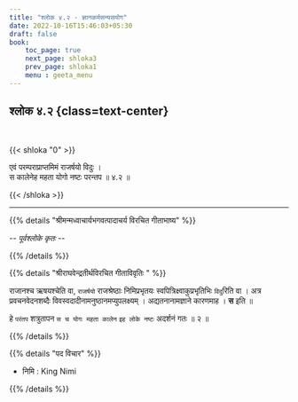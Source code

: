 ```yaml
---
title: "श्लोक ४.२ - ज्ञानकर्मसन्यसयोग"
date: 2022-10-16T15:46:03+05:30
draft: false
book:
    toc_page: true
    next_page: shloka3
    prev_page: shloka1
    menu : geeta_menu
---
```




## श्लोक ४.२ {class=text-center}

<br/>

{{< shloka  "0"  >}}

एवं परम्पराप्राप्तमिमं राजर्षयो विदुः ।  
स कालेनेह महता योगो नष्टः परन्तप  ॥ ४.२ ॥

{{< /shloka >}}

---


{{% details "श्रीमन्मध्वाचार्यभगवत्पादाचर्य विरचित  गीताभाष्य" %}}

 --  *पूर्वश्लोके कृतः* --

{{% /details %}}



{{% details "श्रीराघवेन्द्रतीर्थविरचित गीताविवृतिः " %}}

राजानश्च ऋषयश्चेति वा, `राजर्षयो` राजश्रेष्ठाः निमिप्रभृतयः
स्वपित्रिक्ष्वाकुप्रभृतिभिः `विदु`रिति वा । 
अत्र प्रवचनवेदनशब्दैः 
विवस्वदादीनामनुष्ठानमप्युपलक्ष्यम्‌ । 
अद्यतनानामज्ञाने कारणमाह । 
**स** इति ॥  

हे `परंतप` शत्रुतापन `स च योगः महता कालेन` 
`इह लोके नष्टः` अदर्शनं गतः ॥ २ ॥

{{% /details %}}



{{% details "पद विचार" %}}

- निमि  : King Nimi

{{% /details %}}
